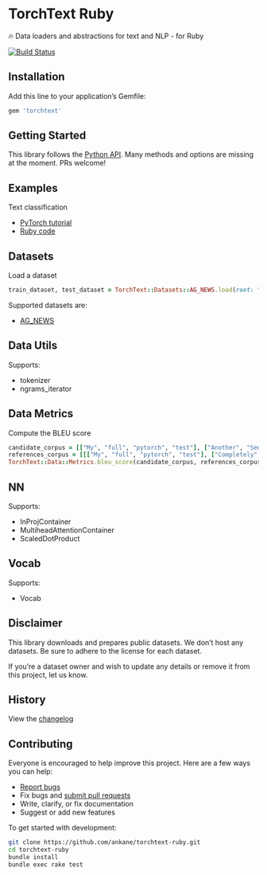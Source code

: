 # TorchText Ruby

:fire: Data loaders and abstractions for text and NLP - for Ruby

[![Build Status](https://github.com/ankane/torchtext-ruby/workflows/build/badge.svg?branch=master)](https://github.com/ankane/torchtext-ruby/actions)

## Installation

Add this line to your application’s Gemfile:

```ruby
gem 'torchtext'
```

## Getting Started

This library follows the [Python API](https://pytorch.org/text/). Many methods and options are missing at the moment. PRs welcome!

## Examples

Text classification

- [PyTorch tutorial](https://pytorch.org/tutorials/beginner/text_sentiment_ngrams_tutorial.html)
- [Ruby code](examples/text_classification.rb)

## Datasets

Load a dataset

```ruby
train_dataset, test_dataset = TorchText::Datasets::AG_NEWS.load(root: ".data", ngrams: 2)
```

Supported datasets are:

- [AG_NEWS](http://groups.di.unipi.it/~gulli/AG_corpus_of_news_articles.html)

## Data Utils

Supports:

- tokenizer
- ngrams_iterator

## Data Metrics

Compute the BLEU score

```ruby
candidate_corpus = [["My", "full", "pytorch", "test"], ["Another", "Sentence"]]
references_corpus = [[["My", "full", "pytorch", "test"], ["Completely", "Different"]], [["No", "Match"]]]
TorchText::Data::Metrics.bleu_score(candidate_corpus, references_corpus)
```

## NN

Supports:

- InProjContainer
- MultiheadAttentionContainer
- ScaledDotProduct

## Vocab

Supports:

- Vocab

## Disclaimer

This library downloads and prepares public datasets. We don’t host any datasets. Be sure to adhere to the license for each dataset.

If you’re a dataset owner and wish to update any details or remove it from this project, let us know.

## History

View the [changelog](https://github.com/ankane/torchtext-ruby/blob/master/CHANGELOG.md)

## Contributing

Everyone is encouraged to help improve this project. Here are a few ways you can help:

- [Report bugs](https://github.com/ankane/torchtext-ruby/issues)
- Fix bugs and [submit pull requests](https://github.com/ankane/torchtext-ruby/pulls)
- Write, clarify, or fix documentation
- Suggest or add new features

To get started with development:

```sh
git clone https://github.com/ankane/torchtext-ruby.git
cd torchtext-ruby
bundle install
bundle exec rake test
```
